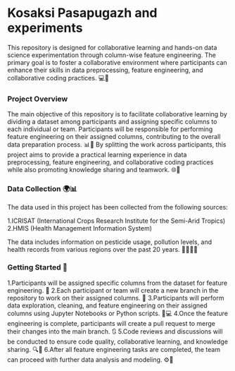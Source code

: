 # Kosaksi Pasapugazh and experiments 

This repository is designed for collaborative learning and hands-on data science experimentation through column-wise feature engineering. The primary goal is to foster a collaborative environment where participants can enhance their skills in data preprocessing, feature engineering, and collaborative coding practices. 💻🤝
### Project Overview
The main objective of this repository is to facilitate collaborative learning by dividing a dataset among participants and assigning specific columns to each individual or team. Participants will be responsible for performing feature engineering on their assigned columns, contributing to the overall data preparation process. 📊🧠
By splitting the work across participants, this project aims to provide a practical learning experience in data preprocessing, feature engineering, and collaborative coding practices while also promoting knowledge sharing and teamwork. 🌐👥
### Data Collection 🌍📊
The data used in this project has been collected from the following sources:

1.ICRISAT (International Crops Research Institute for the Semi-Arid Tropics)
2.HMIS (Health Management Information System)

The data includes information on pesticide usage, pollution levels, and health records from various regions over the past 20 years. 🌻💨💊📆

### Getting Started 🧭

1.Participants will be assigned specific columns from the dataset for feature engineering. 📝
2.Each participant or team will create a new branch in the repository to work on their assigned columns. 🌳
3.Participants will perform data exploration, cleaning, and feature engineering on their assigned columns using Jupyter Notebooks or Python scripts. 📂💻
4.Once the feature engineering is complete, participants will create a pull request to merge their changes into the main branch. 🔃
5.Code reviews and discussions will be conducted to ensure code quality, collaborative learning, and knowledge sharing. 🔍💬
6.After all feature engineering tasks are completed, the team can proceed with further data analysis and modeling. ⚙️🧪
